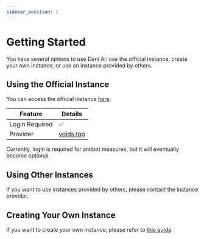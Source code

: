 ```yaml
---
sidebar_position: 1
---
```


# Getting Started

You have several options to use Deni AI: use the official instance, create your own instance, or use an instance provided by others.

## Using the Official Instance

You can access the official instance [here](https://deniai.app/).

| Feature        | Details                        |
| -------------- | ------------------------------ |
| Login Required | ✅                             |
| Provider       | [voids.top](https://voids.top) |

Currently, login is required for antibot measures, but it will eventually become optional.

## Using Other Instances

If you want to use instances provided by others, please contact the instance provider.

## Creating Your Own Instance

If you want to create your own instance, please refer to [this guide](/docs/setup-guide/create-a-instance).
